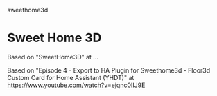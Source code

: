 sweethome3d
# Sweet Home 3D

Based on "SweetHome3D" at ...

Based on "Episode 4 - Export to HA Plugin for Sweethome3d - Floor3d Custom Card for Home Assistant (YHDT)" at https://www.youtube.com/watch?v=ejqnc0IIJ9E

